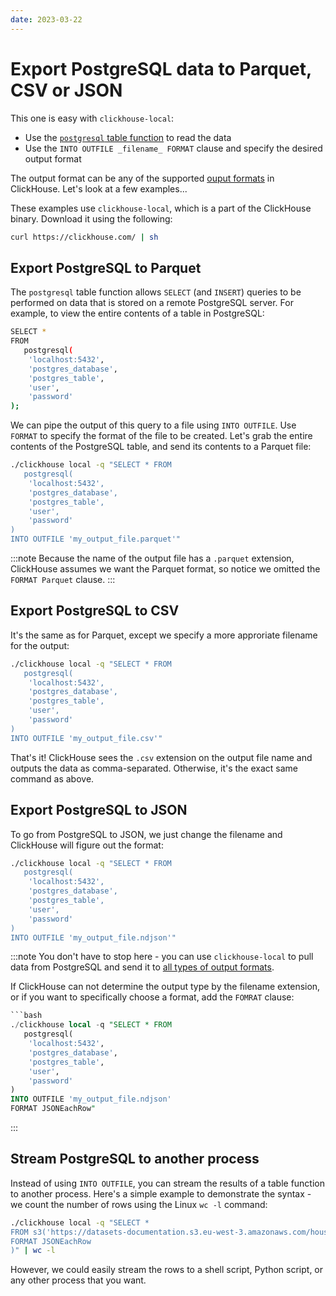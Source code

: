 ```yaml
---
date: 2023-03-22
---
```


# Export PostgreSQL data to Parquet, CSV or JSON

This one is easy with `clickhouse-local`:

- Use the [`postgresql` table function](https://clickhouse.com/docs/en/sql-reference/table-functions/postgresql) to read the data
- Use the `INTO OUTFILE _filename_ FORMAT` clause and specify the desired output format

The output format can be any of the supported [ouput formats](https://clickhouse.com/docs/en/interfaces/formats) in ClickHouse. Let's look at a few examples...

These examples use `clickhouse-local`, which is a part of the ClickHouse binary. Download it using the following:

```bash
curl https://clickhouse.com/ | sh
```

## Export PostgreSQL to Parquet

The `postgresql` table function allows `SELECT` (and `INSERT`) queries to be performed on data that is stored on a remote PostgreSQL server. For example, to view the entire contents of a table in PostgreSQL:

```bash
SELECT *
FROM
   postgresql(
    'localhost:5432',
    'postgres_database',
    'postgres_table',
    'user',
    'password'
);
```

We can pipe the output of this query to a file using `INTO OUTFILE`. Use `FORMAT` to specify the format of the file to be created. Let's grab the entire contents of the PostgreSQL table, and send its contents to a Parquet file:

```bash
./clickhouse local -q "SELECT * FROM
   postgresql(
    'localhost:5432',
    'postgres_database',
    'postgres_table',
    'user',
    'password'
)
INTO OUTFILE 'my_output_file.parquet'"
```

:::note
Because the name of the output file has a `.parquet` extension, ClickHouse assumes we want the Parquet format, so notice we omitted the `FORMAT Parquet` clause.
:::

## Export PostgreSQL to CSV

It's the same as for Parquet, except we specify a more approriate filename for the output:

```bash
./clickhouse local -q "SELECT * FROM
   postgresql(
    'localhost:5432',
    'postgres_database',
    'postgres_table',
    'user',
    'password'
)
INTO OUTFILE 'my_output_file.csv'"
```

That's it! ClickHouse sees the `.csv` extension on the output file name and outputs the data as comma-separated. Otherwise, it's the exact same command as above.

## Export PostgreSQL to JSON

To go from PostgreSQL to JSON, we just change the filename and ClickHouse will figure out the format:

```bash
./clickhouse local -q "SELECT * FROM
   postgresql(
    'localhost:5432',
    'postgres_database',
    'postgres_table',
    'user',
    'password'
)
INTO OUTFILE 'my_output_file.ndjson'"
```

:::note
You don't have to stop here - you can use `clickhouse-local` to pull data from PostgreSQL and send it to [all types of output formats](https://clickhouse.com/docs/en/sql-reference/formats/).

If ClickHouse can not determine the output type by the filename extension, or if you want to specifically choose a format, add the `FOMRAT` clause:

```sql
```bash
./clickhouse local -q "SELECT * FROM
   postgresql(
    'localhost:5432',
    'postgres_database',
    'postgres_table',
    'user',
    'password'
)
INTO OUTFILE 'my_output_file.ndjson'
FORMAT JSONEachRow"
```
:::

## Stream PostgreSQL to another process

Instead of using `INTO OUTFILE`, you can stream the results of a table function to another process. Here's a simple example to demonstrate the syntax - we count the number of rows using the Linux `wc -l` command:

```bash
./clickhouse local -q "SELECT *
FROM s3('https://datasets-documentation.s3.eu-west-3.amazonaws.com/house_parquet/house_0.parquet'
FORMAT JSONEachRow
)" | wc -l
```

However, we could easily stream the rows to a shell script, Python script, or any other process that you want.